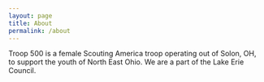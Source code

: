 ```yaml
---
layout: page
title: About
permalink: /about
---
```


Troop 500 is a female Scouting America troop operating out of Solon, OH, to support the youth of North East Ohio. We are a part of the Lake Erie Council.